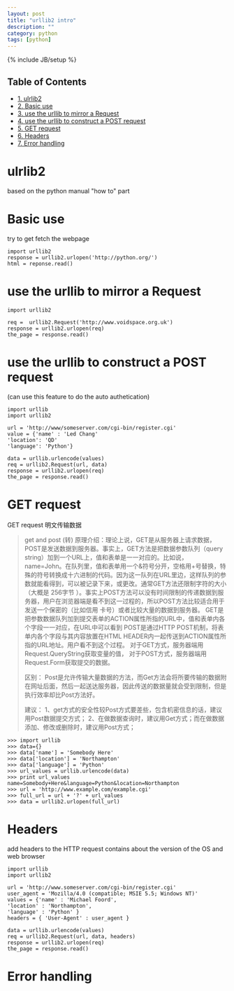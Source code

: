 ```yaml
---
layout: post
title: "urllib2 intro"
description: ""
category: python
tags: [python]
---
```

{% include JB/setup %}
<div id="table-of-contents">
<h2>Table of Contents</h2>
<div id="text-table-of-contents">
<ul>
<li><a href="#sec-1">1. ulrlib2</a></li>
<li><a href="#sec-2">2. Basic use</a></li>
<li><a href="#sec-3">3. use the urllib to mirror a Request</a></li>
<li><a href="#sec-4">4. use the urllib to construct a POST request</a></li>
<li><a href="#sec-5">5. GET request</a></li>
<li><a href="#sec-6">6. Headers</a></li>
<li><a href="#sec-7">7. Error handling</a></li>
</ul>
</div>
</div>

# ulrlib2

based on the python manual "how to" part

# Basic use

try to get fetch the webpage

    import urllib2 
    response = urllib2.urlopen('http://python.org/')
    html = reponse.read() 

# use the urllib to mirror a Request

    import urllib2
    
    req =  urllib2.Request('http://www.voidspace.org.uk')
    response = urllib2.urlopen(req)
    the_page = response.read()

# use the urllib to construct a POST request

(can use this feature to do the auto authetication)

    import urllib
    import urllib2
    
    url = 'http://www/someserver.com/cgi-bin/register.cgi'
    value = {'name' : 'Led Chang'
    'location': 'QD'
    'language': 'Python'}
    
    data = urllib.urlencode(values)
    req = urllib2.Request(url, data)
    response = urllib2.urlopen(req)
    the_page = response.read()  

# GET request

GET request 明文传输数据

> get and post (转)
> 原理介绍：理论上说，GET是从服务器上请求数据，POST是发送数据到服务器。事实上，GET方法是把数据参数队列（query string）加到一个URL上，值和表单是一一对应的。比如说，name=John。在队列里，值和表单用一个&符号分开，空格用+号替换，特 殊的符号转换成十六进制的代码。因为这一队列在URL里边，这样队列的参数就能看得到，可以被记录下来，或更改。通常GET方法还限制字符的大小（大概是 256字节 ）。事实上POST方法可以没有时间限制的传递数据到服务器，用户在浏览器端是看不到这一过程的，所以POST方法比较适合用于发送一个保密的（比如信用 卡号）或者比较大量的数据到服务器。
> GET是把参数数据队列加到提交表单的ACTION属性所指的URL中，值和表单内各个字段一一对应，在URL中可以看到
> POST是通过HTTP POST机制，将表单内各个字段与其内容放置在HTML HEADER内一起传送到ACTION属性所指的URL地址。用户看不到这个过程。
> 对于GET方式，服务器端用Request.QueryString获取变量的值，
> 对于POST方式，服务器端用Request.Form获取提交的数据。
> 
> 区别：
> Post是允许传输大量数据的方法，而Get方法会将所要传输的数据附在网址后面，然后一起送达服务器，因此传送的数据量就会受到限制，但是执行效率却比Post方法好。 
> 
> 
> 建议：
> 1、get方式的安全性较Post方式要差些，包含机密信息的话，建议用Post数据提交方式；
> 2、在做数据查询时，建议用Get方式；而在做数据添加、修改或删除时，建议用Post方式；

    >>> import urllib
    >>> data={}
    >>> data['name'] = 'Somebody Here'
    >>> data['location'] = 'Northampton'
    >>> data['language'] = 'Python'
    >>> url_values = urllib.urlencode(data)
    >>> print url_values
    name=Somebody+Here&language=Python&location=Northampton
    >>> url = 'http://www.example.com/example.cgi'
    >>> full_url = url + '?' + url_values
    >>> data = urllib2.urlopen(full_url)

# Headers

add headers to the HTTP request
contains about the version of the OS and web browser

    import urllib
    import urllib2
    
    url = 'http://www.someserver.com/cgi-bin/register.cgi'
    user_agent = 'Mozilla/4.0 (compatible; MSIE 5.5; Windows NT)'
    values = {'name' : 'Michael Foord',
    'location' : 'Northampton',
    'language' : 'Python' }
    headers = { 'User-Agent' : user_agent }
    
    data = urllib.urlencode(values)
    req = urllib2.Request(url, data, headers)
    response = urllib2.urlopen(req)
    the_page = response.read()

# Error handling

